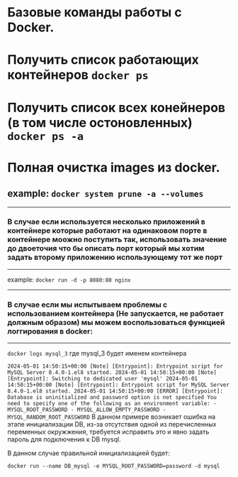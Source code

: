 # Базовые команды работы с Docker.

# Получить список работающих контейнеров `docker ps`

# Получить список всех конейнеров (в том числе остоновленных) `docker ps -a`

# Полная очистка images из docker.

## example: `docker system prune -a --volumes` 

___
### В случае если используется несколько приложений в контейнере которые работают на одинаковом порте в контейнере моожно поступить так, использовать значение до двоеточия что бы описать порт который мы хотим задать второму приложению использующему тот же порт
___

example: `docker run -d -p 8080:80 nginx`
___
### В случае если мы испытываем проблемы с использованием контейнера (Не запускается, не работает должным образом) мы можем воспользоваться функцией логгирования в docker:
___
`docker logs mysql_3` где mysql_3 будет именем контейнера

`
2024-05-01 14:50:15+00:00 [Note] [Entrypoint]: Entrypoint script for MySQL Server 8.4.0-1.el8 started.
2024-05-01 14:50:15+00:00 [Note] [Entrypoint]: Switching to dedicated user 'mysql'
2024-05-01 14:50:15+00:00 [Note] [Entrypoint]: Entrypoint script for MySQL Server 8.4.0-1.el8 started.
2024-05-01 14:50:15+00:00 [ERROR] [Entrypoint]: Database is uninitialized and password option is not specified
    You need to specify one of the following as an environment variable:
    - MYSQL_ROOT_PASSWORD
    - MYSQL_ALLOW_EMPTY_PASSWORD
    - MYSQL_RANDOM_ROOT_PASSWORD
`
В данном примере возникает ошибка на этапе инициализации DB, из-за отсутствия одной из перечисленных переменных окружжения, требуется исправить это и явно задать пароль для подключения к DB mysql.

В данном случае правильной инициализацией будет:

`docker run --name DB_mysql -e MYSQL_ROOT_PASSWORD=password -d mysql`
